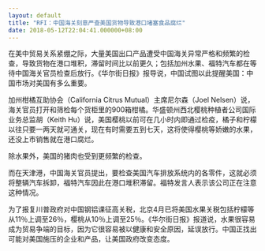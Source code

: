 ```yaml
---
layout: default
title: "RFI：中国海关刻意严查美国货物导致港口堵塞食品腐烂"
date: 2018-05-12T22:04:41.000000+08:00
---
```


在美中贸易关系紧绷之际，大量美国出口产品遭受中国海关异常严格和频繁的检查，导致货物在港口堆积，滞留时间比以前更久；包括加州水果、福特汽车都在等待中国海关官员检查后放行。《华尔街日报》报导说，中国试图以此提醒美国：中国市场对美国有多么重要。

加州柑橘互助协会（California Citrus Mutual）主席尼尔森（Joel Nelsen）说，海关官员打开和筛检每个货柜里的900箱柑橘。华盛顿州西北樱桃种植者公司国际业务总监胡（Keith Hu）说，美国樱桃以前可在几小时内即通过检疫，橘子和柠檬以往只要一两天就可通关，现在有时需要五到七天，这将使得樱桃等娇嫩的水果，还没上市销售就在港口腐烂。

除水果外，美国的猪肉也受到更频繁的检查。

而在天津港，中国海关官员提出，要检查美国汽车排放系统内的各零件，这就必须将整辆汽车拆卸，福特汽车因此在港口堆积滞留。福特发言人表示该公司正在注意这种情况。

为了报复川普政府对中国钢铝课征高关税，北京4月已将美国水果关税包括柠檬等从11％上调至26％，樱桃从10％上调至25％。《华尔街日报》报道说，水果很容易成为贸易争端的目标，因为它很容易被以健康和安全原因，延误放行。中国正找出可能对美国施压的企业和产品，让美国政府改变态度。

